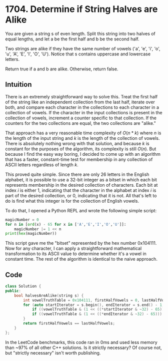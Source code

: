 # 1704. Determine if String Halves are Alike
You are given a string s of even length. Split this string into two halves of equal lengths, and let a be the first half and b be the second half.

Two strings are alike if they have the same number of vowels ('a', 'e', 'i', 'o', 'u', 'A', 'E', 'I', 'O', 'U'). Notice that s contains uppercase and lowercase letters.

Return true if a and b are alike. Otherwise, return false.

## Intuition
There is an extremely straightforward way to solve this. Treat the first half of the string like an independent collection from the last half, iterate over both, and compare each character in the collections to each character in a collection of vowels. If the character in the input collections is present in the collection of vowels, increment a counter specific to that collection. If the counters for the two collections are equal, the two collections are "alike."

That approach has a very reasonable time complexity of $O(n*k)$ where $n$ is the length of the input string and $k$ is the length of the collection of vowels. There is absolutely nothing wrong with that solution, and because $k$ is constant for the purposes of the algorithm, its complexity is still $O(n)$. But because I find the easy way boring, I decided to come up with an algorithm that has a faster, constant-time test for membership in any collection of ASCII letters regardless of length $k$.

This proved quite simple. Since there are only 26 letters in the English alphabet, it is possible to use a 32-bit integer as a bitset in which each bit represents membership in the desired collection of characters. Each bit at index $i$ is either 1, indicating that the character in the alphabet at index $i$ is part of the desired collection, or 0, indicating that it is not. All that's left to do is find what this integer is for the collection of English vowels.

To do that, I opened a Python REPL and wrote the following simple script:

```python
magicNumber = 0
for n in [ord(x) - 65 for x in ['A','E','I','O','U']]:
    magicNumber |= 1 << n
print(hex(magicNumber))
```

This script gave me the "bitset" represented by the hex number 0x104111. Now for any character, I can apply a straightforward mathematical transformation to its ASCII value to determine whether it's a vowel in constant time. The rest of the algorithm is identical to the naive approach.

## Code
```c++
class Solution {
public:
    bool halvesAreAlike(string s) {
        int vowelTruthTable = 0x104111, firstHalfVowels = 0, lastHalfVowels = 0;
        for (auto startIterator = s.begin(), endIterator = s.end() - 1; startIterator < endIterator; ++startIterator, --endIterator) {
            if ((vowelTruthTable & (1 << ((*startIterator & ~32) - 65))) > 0) ++firstHalfVowels;
            if ((vowelTruthTable & (1 << ((*endIterator & ~32) - 65))) > 0) ++lastHalfVowels;
        }
        return firstHalfVowels == lastHalfVowels;
    }
};
```

In the LeetCode benchmarks, this code ran in 0ms and used less memory than ~97% of all other C++ solutions. Is it strictly necessary? Of course not, but "strictly necessary" isn't worth publishing.
